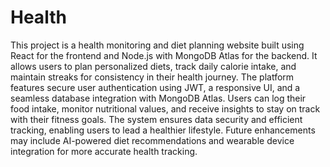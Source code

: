 # Health
This project is a health monitoring and diet planning website built using React for the frontend and Node.js with MongoDB Atlas for the backend. It allows users to plan personalized diets, track daily calorie intake, and maintain streaks for consistency in their health journey. The platform features secure user authentication using JWT, a responsive UI, and a seamless database integration with MongoDB Atlas. Users can log their food intake, monitor nutritional values, and receive insights to stay on track with their fitness goals. The system ensures data security and efficient tracking, enabling users to lead a healthier lifestyle. Future enhancements may include AI-powered diet recommendations and wearable device integration for more accurate health tracking.
